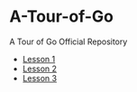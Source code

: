 # A-Tour-of-Go
A Tour of Go Official Repository

- [Lesson 1](1-hello.go)
- [Lesson 2](2-sandbox.go)
- [Lesson 3](3.packages.go)
